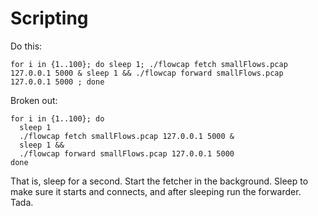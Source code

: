 
# Scripting

Do this:

```
for i in {1..100}; do sleep 1; ./flowcap fetch smallFlows.pcap 127.0.0.1 5000 & sleep 1 && ./flowcap forward smallFlows.pcap 127.0.0.1 5000 ; done
```

Broken out:


```
for i in {1..100}; do 
  sleep 1
  ./flowcap fetch smallFlows.pcap 127.0.0.1 5000 & 
  sleep 1 && 
  ./flowcap forward smallFlows.pcap 127.0.0.1 5000
done
```

That is, sleep for a second. Start the fetcher in the background. Sleep to
make sure it starts and connects, and after sleeping run the forwarder.
Tada.

